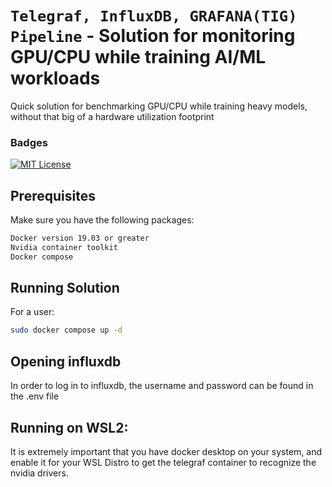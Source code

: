 # `Telegraf, InfluxDB, GRAFANA(TIG) Pipeline` - Solution for monitoring GPU/CPU while training AI/ML workloads 

Quick solution for benchmarking GPU/CPU while training heavy models, without that big of a hardware utilization footprint

### Badges

[![MIT License](https://img.shields.io/badge/License-MIT-green.svg)](https://choosealicense.com/licenses/mit/)

## Prerequisites

Make sure you have the following packages:

```bash
Docker version 19.03 or greater
Nvidia container toolkit
Docker compose
```


## Running Solution

For a user:

```bash
sudo docker compose up -d
```

## Opening influxdb

In order to log in to influxdb, the username and password can be found in the .env file

## Running on WSL2:

It is extremely important that you have docker desktop on your system, and enable it for your WSL Distro to get the telegraf container to recognize the nvidia drivers. 
